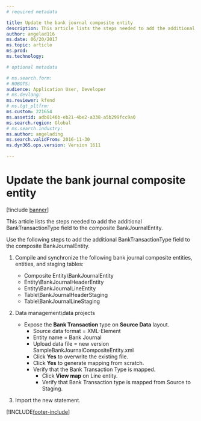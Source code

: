 ```yaml
---
# required metadata

title: Update the bank journal composite entity
description: This article lists the steps needed to add the additional BankTransactionType field to the composite BankJournalEntity.
author: angelad116
ms.date: 06/20/2017
ms.topic: article
ms.prod: 
ms.technology: 

# optional metadata

# ms.search.form: 
# ROBOTS: 
audience: Application User, Developer
# ms.devlang: 
ms.reviewer: kfend
# ms.tgt_pltfrm: 
ms.custom: 221654
ms.assetid: adb8146b-eb21-4be2-a338-a5b299fcc9a0
ms.search.region: Global
# ms.search.industry: 
ms.author: angelading
ms.search.validFrom: 2016-11-30
ms.dyn365.ops.version: Version 1611

---
```


# Update the bank journal composite entity

[!include [banner](../includes/banner.md)]

This article lists the steps needed to add the additional BankTransactionType field to the composite BankJournalEntity.

Use the following steps to add the additional BankTransactionType field to the composite BankJournalEntity.

1.  Compile and synchronize the following bank journal composite entities, entities, and staging tables:
    -   Composite Entity\\BankJournalEntity
    -   Entity\\BankJournalHeaderEntity
    -   Entity\\BankJournalLineEntity
    -   Table\\BankJournalHeaderStaging
    -   Table\\BankJournalLineStaging

2.  Data management\\data projects
    -   Expose the **Bank Transaction** type on **Source Data** layout.
        -   Source data format = XML-Element
        -   Entity name = Bank Journal
        -   Upload data file = new version SampleBankJournalCompositeEntity.xml
        -   Click **Yes** to overwrite the existing file.
        -   Click **Yes** to generate mapping from scratch.
        -   Verify that the Bank Transaction Type is mapped.
            -   Click **View map** on Line entity.
            -   Verify that Bank Transaction type is mapped from Source to Staging.

3.  Import the new statement.






[!INCLUDE[footer-include](../../includes/footer-banner.md)]
